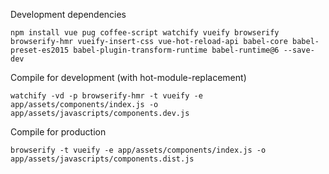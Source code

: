 Development dependencies

    npm install vue pug coffee-script watchify vueify browserify browserify-hmr vueify-insert-css vue-hot-reload-api babel-core babel-preset-es2015 babel-plugin-transform-runtime babel-runtime@6 --save-dev

Compile for development (with hot-module-replacement)

    watchify -vd -p browserify-hmr -t vueify -e app/assets/components/index.js -o app/assets/javascripts/components.dev.js
    
Compile for production

    browserify -t vueify -e app/assets/components/index.js -o app/assets/javascripts/components.dist.js
